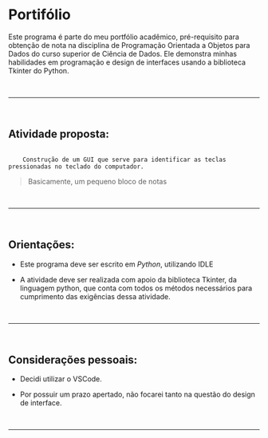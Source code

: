 # Portifólio

Este programa é parte do meu portfólio acadêmico, pré-requisito para obtenção de nota na disciplina de Programação Orientada a Objetos para Dados do curso superior de Ciência de Dados. Ele demonstra minhas habilidades em programação e design de interfaces usando a biblioteca Tkinter do Python. 

&nbsp;
&nbsp;

---
&nbsp;

## Atividade proposta: 


```

    Construção de um GUI que serve para identificar as teclas pressionadas no teclado do computador.

```

> Basicamente, um pequeno bloco de notas

&nbsp;

---
&nbsp;

## Orientações: 
* Este programa deve ser escrito em *Python*, utilizando IDLE

* A atividade deve ser realizada com apoio da biblioteca Tkinter, da linguagem python, que conta com todos os métodos necessários para cumprimento das exigências dessa atividade.


&nbsp;

---
&nbsp;

## Considerações pessoais:

* Decidi utilizar o VSCode. 

* Por possuir um prazo apertado, não focarei tanto na questão do design de interface. 

&nbsp;

---

